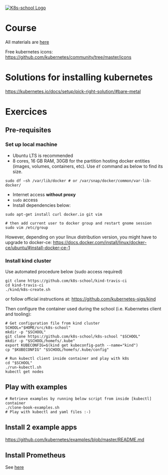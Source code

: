 [![K8s-school Logo](http://k8s-school.fr/images/logo.svg "K8s-school, expertise et formation Kubernetes")](https://k8s-school.fr)


# Course

All materials are [here](https://drive.google.com/open?id=0B-VJpOQeezDjZktuTnlEMEpGMUU)

Free kubernetes icons: https://github.com/kubernetes/community/tree/master/icons

# Solutions for installing kubernetes

https://kubernetes.io/docs/setup/pick-right-solution/#bare-metal

# Exercices

## Pre-requisites

### Set up local machine

- Ubuntu LTS is recommended
- 8 cores, 16 GB RAM, 30GB for the partition hosting docker entities (images, volumes, containers, etc). Use `df` command as below to find its size.
```shell
sudo df –sh /var/lib/docker # or /var/snap/docker/common/var-lib-docker/
```
- Internet access **without proxy**
- `sudo` access
- Install dependencies below:
```shell
sudo apt-get install curl docker.io git vim

# then add current user to docker group and restart gnome session
sudo vim /etc/group
```
However, depending on your linux distribution version, you might have to upgrade to docker-ce:
https://docs.docker.com/install/linux/docker-ce/ubuntu/#install-docker-ce-1


### Install kind cluster


Use automated procedure below (sudo access required)

```shell
git clone https://github.com/k8s-school/kind-travis-ci
cd kind-travis-ci
./kind/k8s-create.sh
```
or follow official instructions at: https://github.com/kubernetes-sigs/kind

Then configure the container used during the school (i.e. Kubernetes client and tooling):
```shell
# Get configuration file from kind cluster
SCHOOL="$HOME/src/k8s-school"
mkdir -p "$SCHOOL"
git clone https://github.com/k8s-school/k8s-school "$SCHOOL"
mkdir -p "$SCHOOL/homefs/.kube"
export KUBECONFIG=$(kind get kubeconfig-path --name="kind")
cp "$KUBECONFIG" "$SCHOOL/homefs/.kube/config"

# Run kubectl client inside container and play with k8s
cd "$SCHOOL"
./run-kubectl.sh
kubectl get nodes
```

## Play with examples

```shell
# Retrieve examples by running below script from inside [kubectl] container
./clone-book-examples.sh
# Play with kubectl and yaml files :-)
```

## Install 2 example apps
https://github.com/kubernetes/examples/blob/master/README.md

## Install Prometheus

See [here](https://gitlab.com/fjammes/k8s-advanced/tree/master/B_prometheus)
